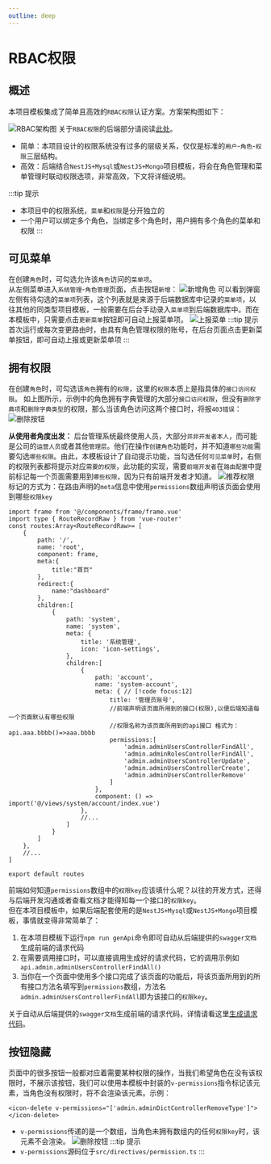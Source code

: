 ```yaml
---
outline: deep
---
```

# RBAC权限

## 概述
本项目模板集成了简单且高效的`RBAC权限`认证方案。方案架构图如下：   

![RBAC架构图](../../backend/nestjs-starter/assets/rbac.png)
关于`RBAC权限`的后端部分请阅读[此处](../../backend/nestjs-starter/rbac.md)。
- 简单：本项目设计的权限系统没有过多的层级关系，仅仅是标准的`用户`-`角色`-`权限`三层结构。   
- 高效：后端结合`NestJS+Mysql`或`NestJS+Mongo`项目模板，将会在角色管理和菜单管理时联动权限选项，非常高效，下文将详细说明。

:::tip 提示
- 本项目中的权限系统，`菜单`和`权限`是分开独立的
- 一个用户可以绑定多个角色，当绑定多个角色时，用户拥有多个角色的菜单和权限
:::

## 可见菜单
在创建`角色`时，可勾选允许该`角色`访问的`菜单项`。   
从左侧菜单进入`系统管理`-`角色管理`页面，点击按钮`新增`：
![新增角色](../../backend/nestjs-starter/assets/add_role.png)
可以看到弹窗左侧有待勾选的`菜单项`列表，这个列表就是来源于后端数据库中记录的`菜单项`，以往其他的同类型项目模板，一般需要在后台手动录入`菜单项`到后端数据库中。而在本模板中，只需要点击`更新菜单`按钮即可自动上报菜单项。
![上报菜单](../../backend/nestjs-starter/assets/menu_demo3.png)
:::tip 提示
首次运行或每次变更路由时，由具有角色管理权限的账号，在后台页面点击更新菜单按钮，即可自动上报或更新菜单项
:::

## 拥有权限
在创建`角色`时，可勾选该`角色`拥有的`权限`，这里的`权限`本质上是指具体的`接口访问权限`。 如上图所示，示例中的角色拥有字典管理的大部分`接口访问权限`，但没有`删除字典项`和`删除字典类型`的权限，那么当该角色访问这两个接口时，将报`403错误`：
![删除按钮](../../backend/nestjs-starter/assets/delete_demo1.png)

**从使用者角度出发：** 后台管理系统最终使用人员，大部分`并非开发者本人`，而可能是公司的`运营人员`或者其他`管理层`。他们在操作`创建角色`功能时，并不知道`哪些功能`需要勾选`哪些权限`。由此，本模板设计了自动提示功能，当勾选任何`可见菜单`时，右侧的权限列表都将提示对应`需要的权限`，此功能的实现，需要`前端开发者`在`路由配置`中提前标记每一个页面需要用到`哪些权限`，因为只有前端开发者才知道。
![推荐权限](./assets/rbac_demo1.png)
标记的方式为：在路由声明的`meta`信息中使用`permissions`数组声明该页面会使用到哪些`权限key`
```ts{30-36}
import frame from '@/components/frame/frame.vue'
import type { RouteRecordRaw } from 'vue-router'
const routes:Array<RouteRecordRaw>= [
    {
        path: '/',
        name: 'root',
        component: frame,
        meta:{
            title:"首页"
        },
		redirect:{
			name:"dashboard"
		},
        children:[ 
            {
                path: 'system',
                name: 'system',
                meta: {
                    title: '系统管理',
                    icon: 'icon-settings',
                },
                children:[
                    {
                        path: 'account',
                        name: 'system-account',
                        meta: { // [!code focus:12]
                            title: '管理员账号',
                            //前端声明该页面所用到的接口(权限),以便后端知道每一个页面默认有哪些权限
                            //权限名称为该页面所用到的api接口 格式为：api.aaa.bbbb()=>aaa.bbbb
							permissions:[
								'admin.adminUsersControllerFindAll',
                                'admin.adminRolesControllerFindAll',
                                'admin.adminUsersControllerUpdate',
                                'admin.adminUsersControllerCreate',
                                'admin.adminUsersControllerRemove'
							]
                        },
                        component: () => import('@/views/system/account/index.vue')
                    },
                    //...
                ]
            }
        ]
    },
    //...
]

export default routes
```
前端如何知道`permissions`数组中的`权限key`应该填什么呢？以往的开发方式，还得与后端开发沟通或者查看文档才能得知每一个接口的`权限key`。   
但在本项目模板中，如果后端配套使用的是`NestJS+Mysql`或`NestJS+Mongo`项目模板，事情就变得非常简单了：
1. 在本项目模板下运行`npm run genApi`命令即可自动从后端提供的`swagger文档`生成前端的请求代码
2. 在需要调用接口时，可以直接调用生成好的请求代码，它的调用示例如`api.admin.adminUsersControllerFindAll()`
3. 当你在一个页面中使用多个接口完成了该页面的功能后，将该页面所用到的所有接口方法名填写到`permissions`数组，方法名`admin.adminUsersControllerFindAll`即为该接口的`权限key`。
   
关于自动从后端提供的`swagger文档`生成前端的请求代码，详情请看这里[生成请求代码](./swagger-api.md)。

## 按钮隐藏
页面中的很多按钮一般都对应着需要某种权限的操作，当我们希望角色在没有该权限时，不展示该按钮，我们可以使用本模板中封装的`v-permissions`指令标记该元素，当角色没有权限时，将不会渲染该元素。示例：
```vue
<icon-delete v-permissions="['admin.adminDictControllerRemoveType']"></icon-delete>
```
- `v-permissions`传递的是一个数组，当角色未拥有数组内的任何`权限key`时，该元素不会渲染。
![删除按钮](../../backend/nestjs-starter/assets/delete_demo2.png)
:::tip 提示
- `v-permissions`源码位于`src/directives/permission.ts`
:::